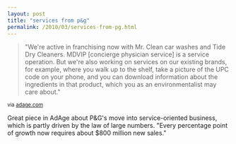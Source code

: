 ```yaml
---
layout: post
title: "services from p&g"
permalink: /2010/03/services-from-pg.html
---
```


<blockquote><p>&quot;We&#39;re active in franchising now with Mr. Clean car washes and Tide Dry Cleaners. MDVIP [concierge physician service] is a service operation. But we&#39;re also working on services on our existing brands, for example, where you walk up to the shelf, take a picture of the UPC code on your phone, and you can download information about the ingredients in that product, which you as an environmentalist may care about.&quot;</p></blockquote>

<p><small>via <a href="http://adage.com/article?article_id=142898">adage.com</a></small></p>

<p>Great piece in AdAge about P&amp;G&#39;s move into service-oriented business, which is partly driven by the law of large numbers.  &quot;Every percentage point of growth now requires about $800 million new sales.&quot;</p>


